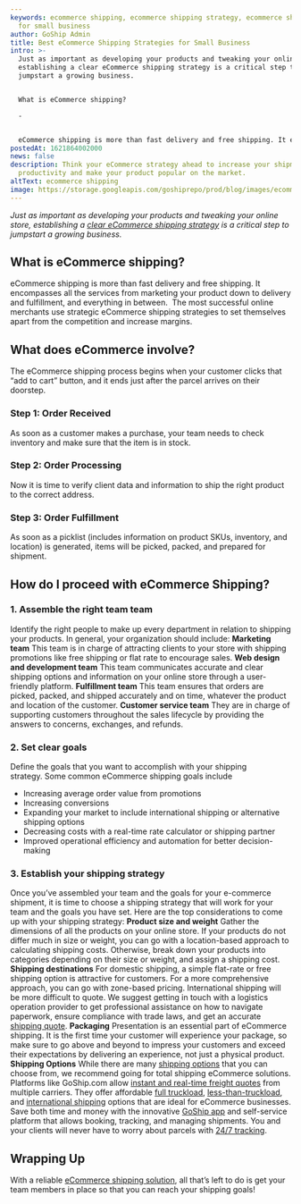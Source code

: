 ```yaml
---
keywords: ecommerce shipping, ecommerce shipping strategy, ecommerce shipping
  for small business
author: GoShip Admin
title: Best eCommerce Shipping Strategies for Small Business
intro: >-
  Just as important as developing your products and tweaking your online store,
  establishing a clear eCommerce shipping strategy is a critical step to
  jumpstart a growing business.  


  What is eCommerce shipping? 

  -


  eCommerce shipping is more than fast delivery and free shipping. It encompasses all the services from marketing your product down to delivery and fulfillment, and everything in between.  The most successful online merchants use strategic eCommerce shipping strategies to set themselves apart from t
postedAt: 1621864002000
news: false
description: Think your eCommerce strategy ahead to increase your shipment
  productivity and make your product popular on the market.
altText: ecommerce shipping
image: https://storage.googleapis.com/goshiprepo/prod/blog/images/ecommerce-shipping-guide.jpg
---
```

_Just as important as developing your products and tweaking your online store, establishing a_ [_clear eCommerce shipping strategy_](http://goship.com) _is a critical step to jumpstart a growing business._ 

What is eCommerce shipping? 
----------------------------

eCommerce shipping is more than fast delivery and free shipping. It encompasses all the services from marketing your product down to delivery and fulfillment, and everything in between.  The most successful online merchants use strategic eCommerce shipping strategies to set themselves apart from the competition and increase margins.

What does eCommerce involve? 
-----------------------------

The eCommerce shipping process begins when your customer clicks that “add to cart” button, and it ends just after the parcel arrives on their doorstep. 

### Step 1: Order Received

As soon as a customer makes a purchase, your team needs to check inventory and make sure that the item is in stock.

### Step 2: Order Processing

Now it is time to verify client data and information to ship the right product to the correct address.

### Step 3: Order Fulfillment

As soon as a picklist (includes information on product SKUs, inventory, and location) is generated, items will be picked, packed, and prepared for shipment.

How do I proceed with eCommerce Shipping?
-----------------------------------------

### 1\. Assemble the right team team

Identify the right people to make up every department in relation to shipping your products. In general, your organization should include: **Marketing team** This team is in charge of attracting clients to your store with shipping promotions like free shipping or flat rate to encourage sales. **Web design and development team** This team communicates accurate and clear shipping options and information on your online store through a user-friendly platform. **Fulfillment team** This team ensures that orders are picked, packed, and shipped accurately and on time, whatever the product and location of the customer. **Customer service team** They are in charge of supporting customers throughout the sales lifecycle by providing the answers to concerns, exchanges, and refunds.

### 2\. Set clear goals

Define the goals that you want to accomplish with your shipping strategy. Some common eCommerce shipping goals include

*   Increasing average order value from promotions 
*   Increasing conversions
*   Expanding your market to include international shipping or alternative shipping options
*   Decreasing costs with a real-time rate calculator or shipping partner
*   Improved operational efficiency and automation for better decision-making

### 3\. Establish your shipping strategy

Once you’ve assembled your team and the goals for your e-commerce shipment, it is time to choose a shipping strategy that will work for your team and the goals you have set. Here are the top considerations to come up with your shipping strategy: **Product size and weight** Gather the dimensions of all the products on your online store. If your products do not differ much in size or weight, you can go with a location-based approach to calculating shipping costs. Otherwise, break down your products into categories depending on their size or weight, and assign a shipping cost. **Shipping destinations** For domestic shipping, a simple flat-rate or free shipping option is attractive for customers. For a more comprehensive approach, you can go with zone-based pricing. International shipping will be more difficult to quote. We suggest getting in touch with a logistics operation provider to get professional assistance on how to navigate paperwork, ensure compliance with trade laws, and get an accurate [shipping quote](https://www.goship.com/). **Packaging** Presentation is an essential part of eCommerce shipping. It is the first time your customer will experience your package, so make sure to go above and beyond to impress your customers and exceed their expectations by delivering an experience, not just a physical product. **Shipping Options** While there are many [shipping options](https://www.goship.com/shipping-services/) that you can choose from, we recommend going for total shipping eCommerce solutions. Platforms like GoShip.com allow [instant and real-time freight quotes](https://www.goship.com/) from multiple carriers. They offer affordable [full truckload](https://www.goship.com/shipping-services/truckload-freight-shipping/), [less-than-truckload](https://www.goship.com/shipping-services/ltl-freight-shipping/), and [international shipping](https://www.goship.com/shipping-services/international-shipping/) options that are ideal for eCommerce businesses. Save both time and money with the innovative [GoShip app](https://www.goship.com/resources/app/) and self-service platform that allows booking, tracking, and managing shipments. You and your clients will never have to worry about parcels with [24/7 tracking](https://www.goship.com/blog/3-reasons-shipment-tracking-matters/). 

Wrapping Up
-----------

With a reliable [eCommerce shipping solution](https://www.goship.com/), all that’s left to do is get your team members in place so that you can reach your shipping goals!

